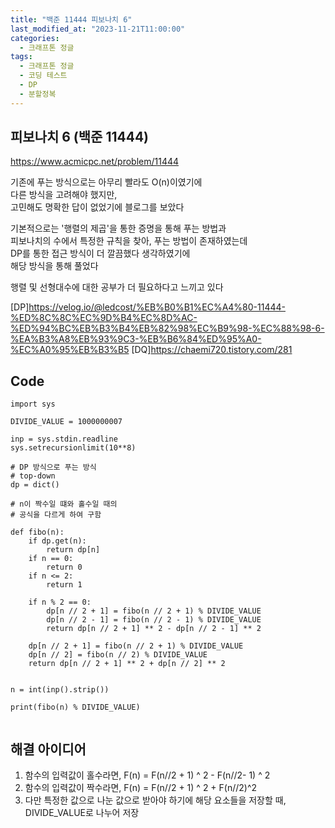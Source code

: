 ```yaml
---
title: "백준 11444 피보나치 6"
last_modified_at: "2023-11-21T11:00:00"
categories:
  - 크래프톤 정글
tags:
  - 크래프톤 정글
  - 코딩 테스트
  - DP
  - 분할정복
---
```


## 피보나치 6 (백준 11444)
  <https://www.acmicpc.net/problem/11444>

  기존에 푸는 방식으로는 아무리 빨라도 O(n)이였기에<br>
  다른 방식을 고려해야 했지만,<br>
  고민해도 명확한 답이 없었기에 블로그를 보았다<br>

  기본적으로는 '행렬의 제곱'을 통한 증명을 통해 푸는 방법과<br>
  피보나치의 수에서 특정한 규칙을 찾아, 푸는 방법이 존재하였는데<br>
  DP를 통한 접근 방식이 더 깔끔했다 생각하였기에<br>
  해당 방식을 통해 풀었다<br>

  행렬 및 선형대수에 대한 공부가 더 필요하다고 느끼고 있다<br>

  [DP]<https://velog.io/@ledcost/%EB%B0%B1%EC%A4%80-11444-%ED%8C%8C%EC%9D%B4%EC%8D%AC-%ED%94%BC%EB%B3%B4%EB%82%98%EC%B9%98-%EC%88%98-6-%EA%B3%A8%EB%93%9C3-%EB%B6%84%ED%95%A0-%EC%A0%95%EB%B3%B5>
  [DQ]<https://chaemi720.tistory.com/281>
  

## Code
```
import sys

DIVIDE_VALUE = 1000000007

inp = sys.stdin.readline
sys.setrecursionlimit(10**8)

# DP 방식으로 푸는 방식
# top-down
dp = dict()

# n이 짝수일 떄와 홀수일 때의
# 공식을 다르게 하여 구함

def fibo(n):
    if dp.get(n):
        return dp[n]
    if n == 0:
        return 0
    if n <= 2:
        return 1

    if n % 2 == 0:
        dp[n // 2 + 1] = fibo(n // 2 + 1) % DIVIDE_VALUE
        dp[n // 2 - 1] = fibo(n // 2 - 1) % DIVIDE_VALUE
        return dp[n // 2 + 1] ** 2 - dp[n // 2 - 1] ** 2

    dp[n // 2 + 1] = fibo(n // 2 + 1) % DIVIDE_VALUE
    dp[n // 2] = fibo(n // 2) % DIVIDE_VALUE
    return dp[n // 2 + 1] ** 2 + dp[n // 2] ** 2


n = int(inp().strip())

print(fibo(n) % DIVIDE_VALUE)


```

## 해결 아이디어
  1. 함수의 입력값이 홀수라면, F(n) = F(n//2 + 1) ^ 2 - F(n//2- 1) ^ 2
  2. 함수의 입력값이 짝수라면, F(n) = F(n//2 + 1) ^ 2 + F(n//2)^2
  3. 다만 특정한 값으로 나눈 값으로 받아야 하기에 해당 요소들을 저장할 때,<br>
     DIVIDE_VALUE로 나누어 저장